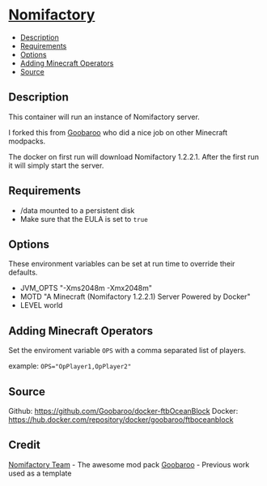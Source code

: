 # [Nomifactory](https://www.curseforge.com/minecraft/modpacks/nomifactory)
<!-- MarkdownTOC autolink="true" indent="  " markdown_preview="github" -->

- [Description](#description)
- [Requirements](#requirements)
- [Options](#options)
- [Adding Minecraft Operators](#adding-minecraft-operators)
- [Source](#source)

<!-- /MarkdownTOC -->

## Description

This container will run an instance of Nomifactory server. 

I forked this from [Goobaroo](https://github.com/Goobaroo) who did a nice job on other Minecraft modpacks. 

The docker on first run will download Nomifactory 1.2.2.1. After the first run it will simply start the server.

## Requirements

* /data mounted to a persistent disk
* Make sure that the EULA  is set to `true`

## Options

These environment variables can be set at run time to override their defaults.

* JVM_OPTS "-Xms2048m -Xmx2048m"
* MOTD "A Minecraft (Nomifactory 1.2.2.1) Server Powered by Docker"
* LEVEL world

## Adding Minecraft Operators

Set the enviroment variable `OPS` with a comma separated list of players.

example:
`OPS="OpPlayer1,OpPlayer2"`

## Source
Github: https://github.com/Goobaroo/docker-ftbOceanBlock
Docker: https://hub.docker.com/repository/docker/goobaroo/ftboceanblock

## Credit
[Nomifactory Team](https://github.com/Nomifactory/Nomifactory) - The awesome mod pack
[Goobaroo](https://github.com/Goobaroo) - Previous work used as a template